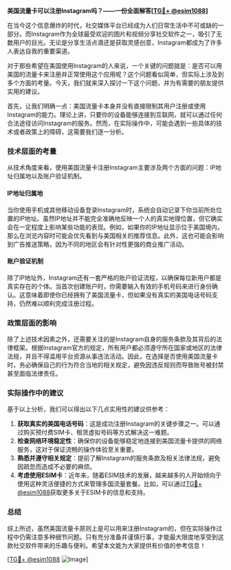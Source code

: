**美国流量卡可以注册Instagram吗？——一份全面解答[[TG💪+ @esim1088](https://t.me/s/esim1088)]**

在当今这个信息爆炸的时代，社交媒体平台已经成为人们日常生活中不可或缺的一部分。而Instagram作为全球最受欢迎的图片和视频分享社交软件之一，吸引了无数用户的目光。无论是分享生活点滴还是获取灵感创意，Instagram都成为了许多人表达自我的重要渠道。

对于那些希望在美国使用Instagram的人来说，一个关键的问题就是：是否可以用美国的流量卡来注册并正常使用这个应用呢？这个问题看似简单，但实际上涉及到多个方面的考量。今天，我们就来深入探讨一下这个问题，并为有需要的朋友提供实用的建议。

首先，让我们明确一点：美国流量卡本身并没有直接限制其用户注册或使用Instagram的能力。理论上讲，只要你的设备能够连接到互联网，就可以通过任何合法途径访问Instagram的服务。然而，在实际操作中，可能会遇到一些具体的技术或者政策上的障碍，这需要我们逐一分析。

### 技术层面的考量

从技术角度来看，使用美国流量卡注册Instagram主要涉及两个方面的问题：IP地址归属地以及账户验证机制。

#### IP地址归属地

当你使用手机或其他移动设备登录Instagram时，系统会自动记录下你当前所处位置的IP地址。虽然IP地址并不能完全准确地反映一个人的真实地理位置，但它确实会在一定程度上影响某些功能的表现。例如，如果你的IP地址显示位于美国境内，那么在浏览内容时可能会优先看到与美国相关的推荐信息。此外，这也可能会影响到广告推送策略，因为不同的地区会有针对性更强的商业推广活动。

#### 账户验证机制

除了IP地址外，Instagram还有一套严格的账户验证流程，以确保每位新用户都是真实存在的个体。当首次创建账户时，你需要输入有效的手机号码来进行身份确认。这意味着即使你已经拥有了美国流量卡，但如果没有真实的美国电话号码支持，仍然难以顺利完成注册过程。

### 政策层面的影响

除了上述技术因素之外，还需要关注的是Instagram自身的服务条款及其背后的法律框架。根据Instagram官方的规定，所有用户都必须遵守所在国家或地区的法律法规，并且不得滥用平台资源从事违法活动。因此，在选择是否使用美国流量卡时，务必确保自己的行为符合当地的相关规定，避免因违反规则而导致账号被封禁甚至面临法律责任。

### 实际操作中的建议

基于以上分析，我们可以得出以下几点实用性的建议供参考：

1. **获取真实的美国电话号码**：这是成功注册Instagram的关键步骤之一。可以通过购买预付费SIM卡、租赁虚拟号码等方式解决这一难题。
2. **检查网络环境稳定性**：确保你的设备能够稳定地连接到美国流量卡提供的网络服务，这对于保证流畅的操作体验至关重要。
3. **熟悉并遵守相关规定**：提前了解Instagram的服务条款及相关法律法规，避免因疏忽而造成不必要的麻烦。
4. **考虑使用ESIM卡**：近年来，随着ESIM技术的发展，越来越多的人开始倾向于使用这种灵活便捷的方式来管理多国流量套餐。比如，可以通过[TG💪+ @esim1088](https://t.me/s/esim1088)获取更多关于ESIM卡的信息和支持。

### 总结

综上所述，虽然美国流量卡原则上是可以用来注册Instagram的，但在实际操作过程中仍需注意多种细节问题。只有充分准备并谨慎行事，才能最大限度地享受到这款社交软件带来的乐趣与便利。希望本文能为大家提供有价值的参考信息！

[[TG💪+ @esim1088](https://t.me/s/esim1088) ![Image](https://i.postimg.cc/4NQfJmqS/Snipaste-2025-05-13-00-14-12.png)]